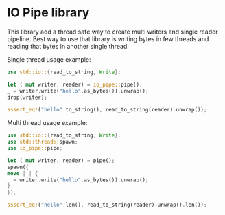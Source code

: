 # IO Pipe library

This library add a thread safe way to create multi writers and single reader pipeline.
Best way to use that library is writing bytes in few threads and reading that bytes in another single thread.

Single thread usage example:

```rust
use std::io::{read_to_string, Write};

let ( mut writer, reader) = io_pipe::pipe();
_ = writer.write("hello".as_bytes()).unwrap();
drop(writer);

assert_eq!("hello".to_string(), read_to_string(reader).unwrap());
```

Multi thread usage example:

```rust
use std::io::{read_to_string, Write};
use std::thread::spawn;
use io_pipe::pipe;

let ( mut writer, reader) = pipe();
spawn({
move | | {
_ = writer.write("hello".as_bytes()).unwrap();
}
});

assert_eq!("hello".len(), read_to_string(reader).unwrap().len());
```
